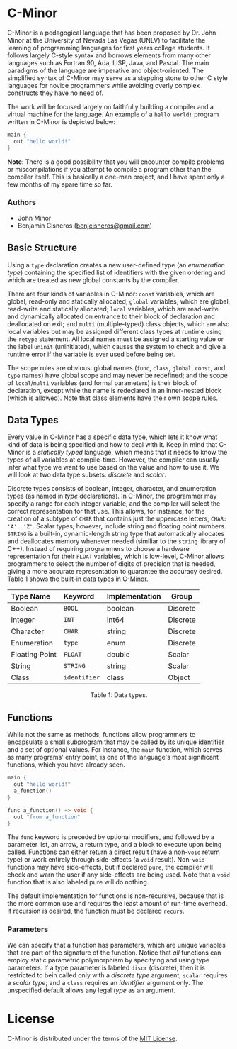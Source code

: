 # C-Minor

C-Minor is a pedagogical language that has been proposed by Dr. John Minor at the University of Nevada Las Vegas (UNLV) to facilitate the learning of programming languages for first years college students. It follows largely C-style syntax and borrows elements from many other languages such as Fortran 90, Ada, LISP, Java, and Pascal. The main paradigms of the language are imperative and object-oriented. The simplified syntax of C-Minor may serve as a stepping stone to other C style languages for novice programmers while avoiding overly complex constructs they have no need of.

The work will be focused largely on faithfully building a compiler and a virtual machine for the language. An example of a `hello world!` program written in C-Minor is depicted below:

```c++
main {
  out "hello world!"
}
```

<b>Note</b>: There is a good possibility that you will encounter compile problems or miscompilations if you attempt to compile a program other than the compiler itself. This is basically a one-man project, and I have spent only a few months of my spare time so far.

### Authors

* John Minor
* Benjamin Cisneros (<benjcisneros@gmail.com>)

## Basic Structure

Using a `type` declaration creates a new user-defined type (an *enumeration type*) containing the specified list of identifiers with the given ordering and which are treated as new global constants by the compiler.

There are four kinds of variables in C-Minor: `const` variables, which are global, read-only and statically allocated; `global` variables, which are global, read-write and statically allocated; `local` variables, which are read-write and dynamically allocated on entrance to their block of declaration and deallocated on exit; and `multi` (multiple-typed) class objects, which are also local variables but may be assigned different class types at runtime using the `retype` statement. All local names must be assigned a starting value or the label `uninit` (uninitiated), which causes the system to check and give a runtime error if the variable is ever used before being set.

The scope rules are obvious: global names (`func`, `class`, `global`, `const`, and `type` names) have global scope and may never be redefined; and the scope of `local`/`multi` variables (and formal parameters) is their block of declaration, except while the name is redeclared in an inner-nested block (which is allowed). Note that class elements have their own scope rules.

## Data Types

Every value in C-Minor has a specific data type, which lets it know what kind of data is being specified and how to deal with it. Keep in mind that C-Minor is a *statically typed* language, which means that it needs to know the types of all variables at compile-time. However, the compiler can usually infer what type we want to use based on the value and how to use it. We will look at two data type subsets: *discrete* and *scalar*.

Discrete types consists of boolean, integer, character, and enumeration types (as named in *type* declarations). In C-Minor, the programmer may specify a range for each integer variable, and the compiler will select the correct representation for that use. This allows, for instance, for the creation of a subtype of `CHAR` that contains just the uppercase letters, `CHAR: 'A'..'Z'`. Scalar types, however, include string and floating point numbers. `STRING` is a built-in, dynamic-length string type that automatically allocates and deallocates memory whenever needed (similiar to the `string` library of C++). Instead of requiring programmers to choose a hardware representation for their `FLOAT` variables, which is low-level, C-Minor allows programmers to select the number of digits of precision that is needed, giving a more accurate representation to guarantee the accuracy desired. Table 1 shows the built-in data types in C-Minor. 

<div align="center">
  
| Type Name | Keyword | Implementation | Group |
|:---------|:---------|----------------|-------|
| Boolean | `BOOL` | boolean | Discrete |
| Integer | `INT` | int64 | Discrete |
| Character | `CHAR` | string | Discrete |
| Enumeration | `type` | enum | Discrete |
| Floating Point | `FLOAT` | double | Scalar |
| String | `STRING` | string | Scalar |
| Class | `identifier` | class | Object |

  <p>Table 1: Data types.</p>
</div>

## Functions

While not the same as methods, functions allow programmers to encapsulate a small subprogram that may be called by its unique identifier and a set of optional values. For instance, the `main` function, which serves as many programs' entry point, is one of the language's most significant functions, which you have already seen.

```c++
main {
  out "hello world!"
  a_function()
}

func a_function() => void {
  out "from a_function"
}
```
The `func` keyword is preceded by optional modifiers, and followed by a parameter list, an arrow, a return type, and a block to execute upon being called. Functions can either return a direct result (have a non-`void` return type) or work entirely through side-effects (a `void` result). Non-`void` functions may have side-effects, but if declared `pure`, the compiler will check and warn the user if any side-effects are being used. Note that a `void` function that is also labeled pure will do nothing.

The default implementation for functions is non-recursive, because that is the more common use and requires the least amount of run-time overhead. If recursion is desired, the function must be declared `recurs`.

### Parameters

We can specify that a function has parameters, which are unique variables that are part of the signature of the function. Notice that *all* functions can employ static parametric polymorphism by specifying and using type parameters. If a type parameter is labeled `discr` (discrete), then it is restricted to bein called only with a *discrete type* argument; `scalar` requires a *scalar type*; and a `class` requires an *identifier* argument only. The unspecified default allows any legal *type* as an argument.

# License

C-Minor is distributed under the terms of the [MIT License](https://github.com/git/git-scm.com/blob/main/MIT-LICENSE.txt).
